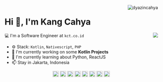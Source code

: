 <img align="right" src="https://komarev.com/ghpvc/?username=dyazincahya" alt="dyazincahya" />

<h1>Hi 👋, I'm Kang Cahya</h1>

<img align="right" src="https://github-readme-stats.vercel.app/api?username=dyazincahya&show_icons=true">

💻 I'm a Software Engineer at ``kct.co.id``

- ⚙️ Stack: ``Kotlin``, ``Nativescript``, ``PHP``
- 🏢 I'm currently working on some **Kotlin Projects**
- 🌱 I'm currently learning about Python, ReactJS
- 📫 Stay in Jakarta, Indonesia

<p align="center">
<a href="https://dev.to/dyazincahya" target="blank"><img align="center" src="https://cdn.jsdelivr.net/npm/simple-icons@3.0.1/icons/dev-dot-to.svg" alt="dyazincahya" height="20" width="20" /></a>
<a href="https://twitter.com/cahyadyazin" target="blank"><img align="center" src="https://cdn.jsdelivr.net/npm/simple-icons@3.0.1/icons/twitter.svg" alt="cahyadyazin" height="20" width="20" /></a>
<a href="https://linkedin.com/in/cahyadyazin" target="blank"><img align="center" src="https://cdn.jsdelivr.net/npm/simple-icons@3.0.1/icons/linkedin.svg" alt="cahyadyazin" height="20" width="20" /></a>
<a href="https://stackoverflow.com/dyazincahya" target="blank"><img align="center" src="https://cdn.jsdelivr.net/npm/simple-icons@3.0.1/icons/stackoverflow.svg" alt="dyazincahya" height="20" width="20" /></a>
<a href="https://fb.com/cahya.dyazin" target="blank"><img align="center" src="https://cdn.jsdelivr.net/npm/simple-icons@3.0.1/icons/facebook.svg" alt="cahya.dyazin" height="20" width="20" /></a>
<a href="https://instagram.com/vierundsieben" target="blank"><img align="center" src="https://cdn.jsdelivr.net/npm/simple-icons@3.0.1/icons/instagram.svg" alt="vierundsieben" height="20" width="20" /></a>
<a href="https://www.behance.net/vierundsieben" target="blank"><img align="center" src="https://cdn.jsdelivr.net/npm/simple-icons@3.0.1/icons/behance.svg" alt="vierundsieben" height="20" width="20" /></a>
<a href="https://medium.com/k4ng" target="blank"><img align="center" src="https://cdn.jsdelivr.net/npm/simple-icons@3.0.1/icons/medium.svg" alt="k4ng" height="20" width="20" /></a>
</p>
